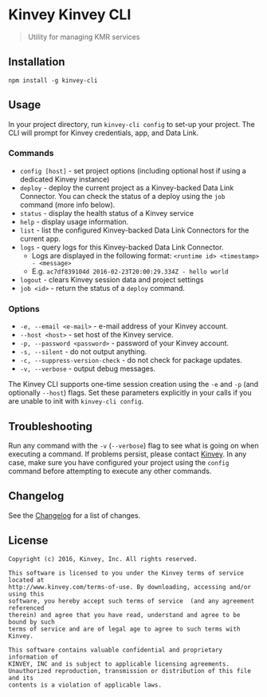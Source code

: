 # Kinvey Kinvey CLI
> Utility for managing KMR services

## Installation
`npm install -g kinvey-cli`

## Usage
In your project directory, run `kinvey-cli config` to set-up your project. The CLI will prompt for Kinvey credentials, app, and Data Link.

### Commands
* `config [host]` - set project options (including optional host if using a dedicated Kinvey instance)
* `deploy` - deploy the current project as a Kinvey-backed Data Link Connector. You can check the status of a deploy using the `job` command (more info below).
* `status` - display the health status of a Kinvey service
* `help` - display usage information.
* `list` - list the configured Kinvey-backed Data Link Connectors for the current app.
* `logs` - query logs for this Kinvey-backed Data Link Connector.
  * Logs are displayed in the following format: `<runtime id> <timestamp> - <message>`
  * E.g. `ac7df839104d 2016-02-23T20:00:29.334Z - hello world`
* `logout` - clears Kinvey session data and project settings
* `job <id>` - return the status of a `deploy` command.

### Options
* `-e, --email <e-mail>` - e-mail address of your Kinvey account.
* `--host <host>` - set host of the Kinvey service.
* `-p, --password <password>` - password of your Kinvey account.
* `-s, --silent` - do not output anything.
* `-c, --suppress-version-check` - do not check for package updates.
* `-v, --verbose` - output debug messages.

The Kinvey CLI supports one-time session creation using the `-e` and `-p` (and optionally `--host`) flags. Set these parameters explicitly in your calls if you are unable to init with `kinvey-cli config`.

## Troubleshooting
Run any command with the `-v` (`--verbose`) flag to see what is going on when executing a command. If problems persist, please contact [Kinvey](http://support.kinvey.com). In any case, make sure you have configured your project using the `config` command before attempting to execute any other commands.

## Changelog
See the [Changelog](./CHANGELOG.md) for a list of changes.

## License
    Copyright (c) 2016, Kinvey, Inc. All rights reserved.

    This software is licensed to you under the Kinvey terms of service located at
    http://www.kinvey.com/terms-of-use. By downloading, accessing and/or using this
    software, you hereby accept such terms of service  (and any agreement referenced
    therein) and agree that you have read, understand and agree to be bound by such
    terms of service and are of legal age to agree to such terms with Kinvey.

    This software contains valuable confidential and proprietary information of
    KINVEY, INC and is subject to applicable licensing agreements.
    Unauthorized reproduction, transmission or distribution of this file and its
    contents is a violation of applicable laws.